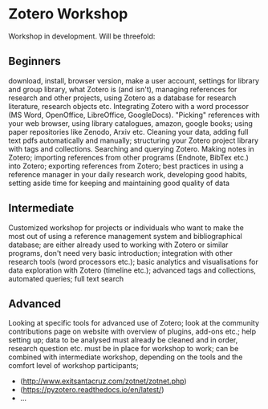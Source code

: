 # Zotero Workshop

Workshop in development. Will be threefold:

## Beginners

download, install, browser version, make a user account, settings for
library and group library, what Zotero is (and isn't), managing references for research and other projects, using Zotero as 
a database for research literature, research objects etc. Integrating Zotero with a word processor (MS Word, OpenOffice, 
LibreOffice, GoogleDocs). "Picking" references with your web browser, using library catalogues, amazon, google books;
using paper repositories like Zenodo, Arxiv etc. Cleaning your data, adding full text pdfs automatically and manually;
structuring your Zotero project library with tags and collections. Searching and querying Zotero. Making notes in Zotero; 
importing references from other programs (Endnote, BibTex etc.) into Zotero; exporting references from Zotero; best practices 
in using a reference manager in your daily research work, developing good habits, setting aside time for keeping and maintaining
good quality of data

## Intermediate

Customized workshop for projects or individuals who want to make the most out of using a reference management system and bibliographical
database; are either already used to working with Zotero or similar programs, don't need very basic introduction; integration
with other research tools (word processors etc.); basic analytics and visualisations for data exploration with Zotero (timeline
etc.); advanced tags and collections, automated queries; full text search

## Advanced

Looking at specific tools for advanced use of Zotero; look at the community contributions page on website with overview of 
plugins, add-ons etc.; help setting up; data to be analysed must already be cleaned and in order, research question etc. must 
be in place for workshop to work; can be combined with intermediate workshop, depending on the tools and the comfort level of 
workshop participants;

* (http://www.exitsantacruz.com/zotnet/zotnet.php)
* (https://pyzotero.readthedocs.io/en/latest/)
* …

